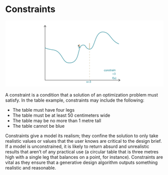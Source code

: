 # Constraints

![](../../.gitbook/assets/constrains%20%281%29.png)

A constraint is a condition that a solution of an optimization problem must satisfy. In the table example, constraints may include the following:

* The table must have four legs 
* The table must be at least 50 centimeters wide 
* The table may be no more than 1 metre tall 
* The table cannot be blue 

Constraints give a model its realism; they confine the solution to only take realistic values or values that the user knows are critical to the design brief. If a model is unconstrained, it is likely to return absurd and unrealistic results that aren’t of any practical use \(a circular table that is three metres high with a single leg that balances on a point, for instance\). Constraints are vital as they ensure that a generative design algorithm outputs something realistic and reasonable.

